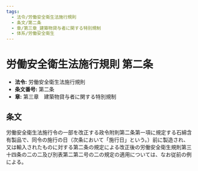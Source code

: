 ```yaml
---
tags:
  - 法令/労働安全衛生法施行規則
  - 条文/第二条
  - 章/第三章_建築物貸与者に関する特別規制
  - 体系/労働安全衛生
---
```

# 労働安全衛生法施行規則 第二条

- **法令:** 労働安全衛生法施行規則
- **条文番号:** 第二条
- **章:** 第三章　建築物貸与者に関する特別規制

## 条文
労働安全衛生法施行令の一部を改正する政令附則第二条第一項に規定する石綿含有製品で、同令の施行の日（次条において「施行日」という。）前に製造され、又は輸入されたものに対する第二条の規定による改正後の労働安全衛生規則第三十四条の二の二及び別表第二第二号の二の規定の適用については、なお従前の例による。

